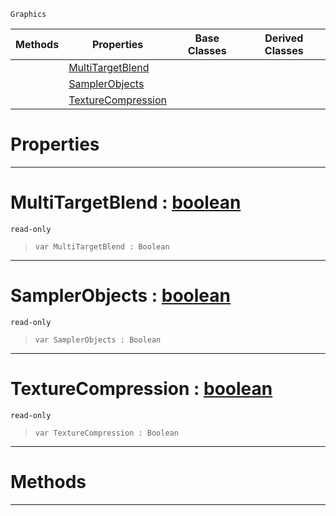  `Graphics`

|Methods|Properties|Base Classes|Derived Classes|
|---|---|---|---|
| |[ MultiTargetBlend](https://github.com/PlasmaEngine/PlasmaDocs/tree/master/docs/C%2B%2B/code_reference/class_reference/graphicsdriversupport.markdown#multitargetblend-plasma-en)| | |
| |[ SamplerObjects](https://github.com/PlasmaEngine/PlasmaDocs/tree/master/docs/C%2B%2B/code_reference/class_reference/graphicsdriversupport.markdown#samplerobjects-plasma-engi)| | |
| |[ TextureCompression](https://github.com/PlasmaEngine/PlasmaDocs/tree/master/docs/C%2B%2B/code_reference/class_reference/graphicsdriversupport.markdown#texturecompression-plasma)| | |


 #  Properties


---  
 #  MultiTargetBlend : [boolean](https://github.com/PlasmaEngine/PlasmaDocs/tree/master/docs/C%2B%2B/code_reference/lightning_base_types/boolean.markdown)

 `read-only`

> 
> ``` lang=cpp, name=Lightning
> var MultiTargetBlend : Boolean


---  
 #  SamplerObjects : [boolean](https://github.com/PlasmaEngine/PlasmaDocs/tree/master/docs/C%2B%2B/code_reference/lightning_base_types/boolean.markdown)

 `read-only`

> 
> ``` lang=cpp, name=Lightning
> var SamplerObjects : Boolean


---  
 #  TextureCompression : [boolean](https://github.com/PlasmaEngine/PlasmaDocs/tree/master/docs/C%2B%2B/code_reference/lightning_base_types/boolean.markdown)

 `read-only`

> 
> ``` lang=cpp, name=Lightning
> var TextureCompression : Boolean


---  
 #  Methods


---  
 

 